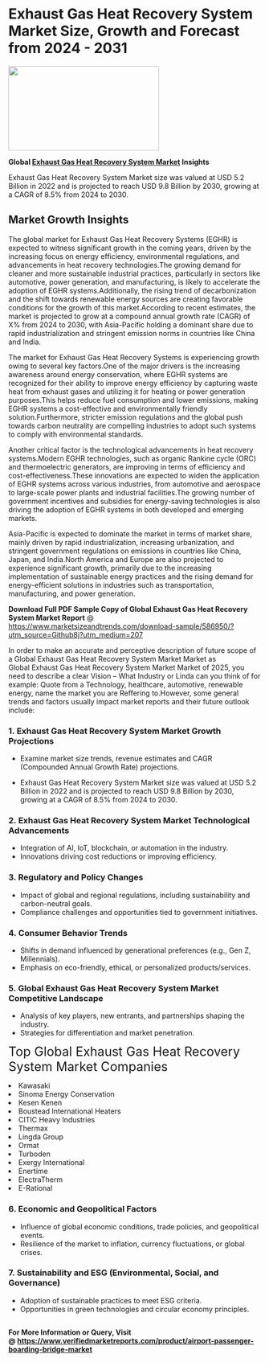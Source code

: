 <H1>Exhaust Gas Heat Recovery System Market Size, Growth and Forecast from 2024 - 2031</H1><img class="aligncenter size-medium wp-image-584254" src="https://thirdeyenews.in/wp-content/uploads/2024/09/Global-Market-Research-300x168.jpeg" alt="" width="300" height="168" /><p><strong>Global&nbsp;<a href="https://www.marketsizeandtrends.com/download-sample/586950/?utm_source=Github8j?utm_medium=207">Exhaust Gas Heat Recovery System Market</a> Insights</strong></p><p>Exhaust Gas Heat Recovery System Market size was valued at USD 5.2 Billion in 2022 and is projected to reach USD 9.8 Billion by 2030, growing at a CAGR of 8.5% from 2024 to 2030.</p><p><h2>Market Growth Insights</h2> <p>The global market for Exhaust Gas Heat Recovery Systems (EGHR) is expected to witness significant growth in the coming years, driven by the increasing focus on energy efficiency, environmental regulations, and advancements in heat recovery technologies.The growing demand for cleaner and more sustainable industrial practices, particularly in sectors like automotive, power generation, and manufacturing, is likely to accelerate the adoption of EGHR systems.Additionally, the rising trend of decarbonization and the shift towards renewable energy sources are creating favorable conditions for the growth of this market.According to recent estimates, the market is projected to grow at a compound annual growth rate (CAGR) of X% from 2024 to 2030, with Asia-Pacific holding a dominant share due to rapid industrialization and stringent emission norms in countries like China and India.</p> <p>The market for Exhaust Gas Heat Recovery Systems is experiencing growth owing to several key factors.One of the major drivers is the increasing awareness around energy conservation, where EGHR systems are recognized for their ability to improve energy efficiency by capturing waste heat from exhaust gases and utilizing it for heating or power generation purposes.This helps reduce fuel consumption and lower emissions, making EGHR systems a cost-effective and environmentally friendly solution.Furthermore, stricter emission regulations and the global push towards carbon neutrality are compelling industries to adopt such systems to comply with environmental standards.</p> <p>Another critical factor is the technological advancements in heat recovery systems.Modern EGHR technologies, such as organic Rankine cycle (ORC) and thermoelectric generators, are improving in terms of efficiency and cost-effectiveness.These innovations are expected to widen the application of EGHR systems across various industries, from automotive and aerospace to large-scale power plants and industrial facilities.The growing number of government incentives and subsidies for energy-saving technologies is also driving the adoption of EGHR systems in both developed and emerging markets.</p> <p>Asia-Pacific is expected to dominate the market in terms of market share, mainly driven by rapid industrialization, increasing urbanization, and stringent government regulations on emissions in countries like China, Japan, and India.North America and Europe are also projected to experience significant growth, primarily due to the increasing implementation of sustainable energy practices and the rising demand for energy-efficient solutions in industries such as transportation, manufacturing, and power generation.</p> <p><span class=""><strong>Download Full PDF Sample Copy of Global Exhaust Gas Heat Recovery System Market Report</strong> @ <a href="https://www.marketsizeandtrends.com/download-sample/586950/?utm_source=Github8j?utm_medium=207" target="_blank">https://www.marketsizeandtrends.com/download-sample/586950/?utm_source=Github8j?utm_medium=207</a></span></p><p>In order to make an accurate and perceptive description of future scope of a Global&nbsp;Exhaust Gas Heat Recovery System Market Market as Global&nbsp;Exhaust Gas Heat Recovery System Market Market of 2025, you need to describe a clear Vision &ndash; What Industry or Linda can you think of for example: Quote from a Technology, healthcare, automotive, renewable energy, name the market you are Reffering to.However, some general trends and factors usually impact market reports and their future outlook include:</p><h3>1.&nbsp;<strong>Exhaust Gas Heat Recovery System Market Growth Projections</strong></h3><ul><li>Examine market size trends, revenue estimates and CAGR (Compounded Annual Growth Rate) projections.</li><li><p>Exhaust Gas Heat Recovery System Market size was valued at USD 5.2 Billion in 2022 and is projected to reach USD 9.8 Billion by 2030, growing at a CAGR of 8.5% from 2024 to 2030.</p></li></ul><h3>2.&nbsp;<strong>Exhaust Gas Heat Recovery System Market Technological Advancements</strong></h3><ul><li>Integration of AI, IoT, blockchain, or automation in the industry.</li><li>Innovations driving cost reductions or improving efficiency.</li></ul><h3>3.&nbsp;<strong>Regulatory and Policy Changes</strong></h3><ul><li>Impact of global and regional regulations, including sustainability and carbon-neutral goals.</li><li>Compliance challenges and opportunities tied to government initiatives.</li></ul><h3>4.&nbsp;<strong>Consumer Behavior Trends</strong></h3><ul><li>Shifts in demand influenced by generational preferences (e.g., Gen Z, Millennials).</li><li>Emphasis on eco-friendly, ethical, or personalized products/services.</li></ul><h3>5.&nbsp;<strong>Global Exhaust Gas Heat Recovery System Market Competitive Landscape</strong></h3><ul><li>Analysis of key players, new entrants, and partnerships shaping the industry.</li><li>Strategies for differentiation and market penetration.</li></ul><p data-pm-slice="1 1 []"><span style="color: inherit; font-family: inherit; font-size: 25px;">Top Global Exhaust Gas Heat Recovery System Market Companies</span></p><div class="" data-test-id=""><p><li>Kawasaki</li><li> Sinoma Energy Conservation</li><li> Kesen Kenen</li><li> Boustead International Heaters</li><li> CITIC Heavy Industries</li><li> Thermax</li><li> Lingda Group</li><li> Ormat</li><li> Turboden</li><li> Exergy International</li><li> Enertime</li><li> ElectraTherm</li><li> E-Rational</li></p></div><h3>6.&nbsp;<strong>Economic and Geopolitical Factors</strong></h3><ul><li>Influence of global economic conditions, trade policies, and geopolitical events.</li><li>Resilience of the market to inflation, currency fluctuations, or global crises.</li></ul><h3>7.&nbsp;<strong>Sustainability and ESG (Environmental, Social, and Governance)</strong></h3><ul><li>Adoption of sustainable practices to meet ESG criteria.</li><li>Opportunities in green technologies and circular economy principles.</li></ul><h2><strong style="font-size: 14px;">For More Information or Query, Visit @&nbsp;</strong><a style="background-color: #ffffff; font-size: 14px;" href="https://www.marketsizeandtrends.com/report/exhaust-gas-heat-recovery-system-market/" target="_blank">https://www.verifiedmarketreports.com/product/airport-passenger-boarding-bridge-market</a></h2>